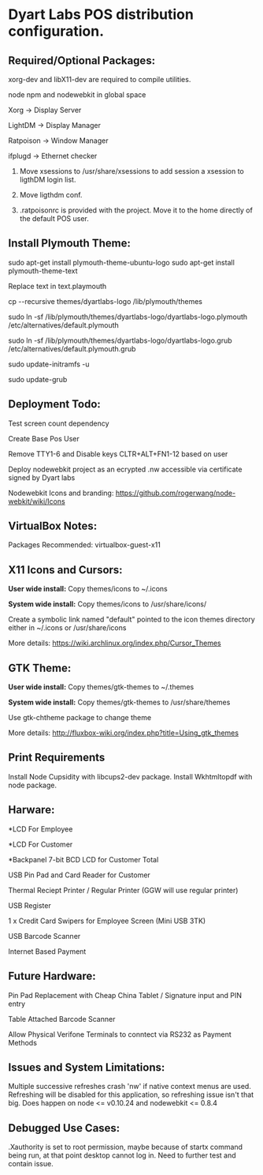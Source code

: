 Dyart Labs POS distribution configuration.
==========================================

Required/Optional Packages:
---------------------------
xorg-dev and libX11-dev are required to compile utilities.

node npm and nodewebkit in global space

Xorg -> Display Server

LightDM -> Display Manager

Ratpoison -> Window Manager

ifplugd -> Ethernet checker

1) Move xsessions to /usr/share/xsessions to add session a xsession to ligthDM login list.

2) Move ligthdm conf.

3) .ratpoisonrc is provided with the project. Move it to the home directly of the default POS user.

Install Plymouth Theme:
-----------------------
sudo apt-get install plymouth-theme-ubuntu-logo
sudo apt-get install plymouth-theme-text

Replace text in text.playmouth

cp --recursive themes/dyartlabs-logo /lib/plymouth/themes

sudo ln -sf /lib/plymouth/themes/dyartlabs-logo/dyartlabs-logo.plymouth /etc/alternatives/default.plymouth

sudo ln -sf /lib/plymouth/themes/dyartlabs-logo/dyartlabs-logo.grub /etc/alternatives/default.plymouth.grub

sudo update-initramfs -u

sudo update-grub

Deployment Todo:
----------------
Test screen count dependency

Create Base Pos User

Remove TTY1-6 and Disable keys CLTR+ALT+FN1-12 based on user

Deploy nodewebkit project as an ecrypted .nw accessible via certificate signed by Dyart labs

Nodewebkit Icons and branding: https://github.com/rogerwang/node-webkit/wiki/Icons

VirtualBox Notes:
-----------------
Packages Recommended: virtualbox-guest-x11

X11 Icons and Cursors:
----------------------
**User wide install:** Copy themes/icons to ~/.icons

**System wide install:** Copy themes/icons to /usr/share/icons/

Create a symbolic link named "default" pointed to the icon themes directory either in ~/.icons or /usr/share/icons

More details: https://wiki.archlinux.org/index.php/Cursor_Themes

GTK Theme:
----------
**User wide install:** Copy themes/gtk-themes to ~/.themes

**System wide install:** Copy themes/gtk-themes to /usr/share/themes

Use gtk-chtheme package to change theme

More details: http://fluxbox-wiki.org/index.php?title=Using_gtk_themes

Print Requirements
-------------------
Install Node Cupsidity with libcups2-dev package.
Install Wkhtmltopdf with node package.

Harware:
--------
*LCD For Employee

*LCD For Customer

*Backpanel 7-bit BCD LCD for Customer Total

USB Pin Pad and Card Reader for Customer

Thermal Reciept Printer / Regular Printer (GGW will use regular printer)

USB Register

1 x Credit Card Swipers for Employee Screen (Mini USB 3TK)

USB Barcode Scanner

Internet Based Payment

Future Hardware:
----------------
Pin Pad Replacement with Cheap China Tablet / Signature input and PIN entry

Table Attached Barcode Scanner

Allow Physical Verifone Terminals to conntect via RS232 as Payment Methods

Issues and System Limitations:
------------------------------
Multiple successive refreshes crash 'nw' if native context menus are used. Refreshing will be disabled for this application, so refreshing issue isn't that big. Does happen on node <= v0.10.24 and nodewebkit <= 0.8.4

Debugged Use Cases:
-------------------
.Xauthority is set to root permission, maybe because of startx command being run, at that point desktop cannot log in. Need to further test and contain issue.

